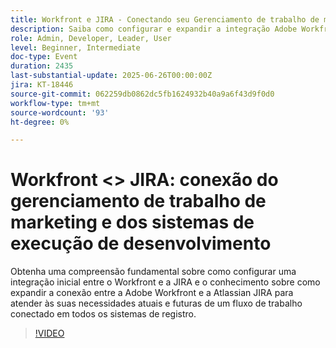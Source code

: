 ```yaml
---
title: Workfront e JIRA - Conectando seu Gerenciamento de trabalho de marketing e Sistemas de execução de desenvolvimento
description: Saiba como configurar e expandir a integração Adobe Workfront + JIRA para oferecer suporte a fluxos de trabalho conectados em sistemas de registro para necessidades atuais e futuras.
role: Admin, Developer, Leader, User
level: Beginner, Intermediate
doc-type: Event
duration: 2435
last-substantial-update: 2025-06-26T00:00:00Z
jira: KT-18446
source-git-commit: 062259db0862dc5fb1624932b40a9a6f43d9f0d0
workflow-type: tm+mt
source-wordcount: '93'
ht-degree: 0%

---
```



# Workfront &lt;> JIRA: conexão do gerenciamento de trabalho de marketing e dos sistemas de execução de desenvolvimento

Obtenha uma compreensão fundamental sobre como configurar uma integração inicial entre o Workfront e a JIRA e o conhecimento sobre como expandir a conexão entre a Adobe Workfront e a Atlassian JIRA para atender às suas necessidades atuais e futuras de um fluxo de trabalho conectado em todos os sistemas de registro.

>[!VIDEO](https://video.tv.adobe.com/v/3464442/?learn=on&enablevpops)
